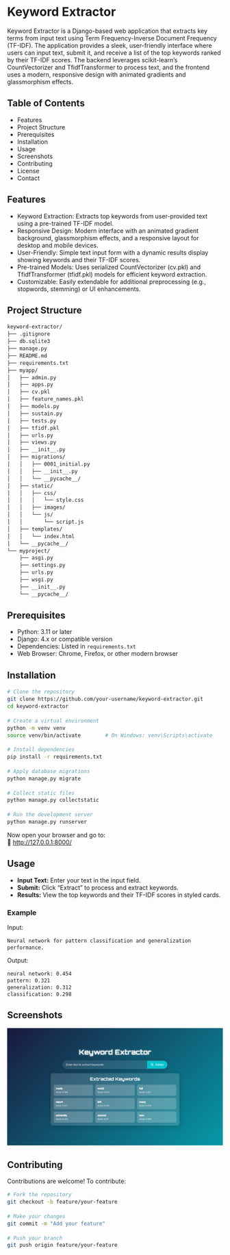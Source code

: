 # Keyword Extractor



Keyword Extractor is a Django-based web application that extracts key terms from input text using Term Frequency-Inverse Document Frequency (TF-IDF). The application provides a sleek, user-friendly interface where users can input text, submit it, and receive a list of the top keywords ranked by their TF-IDF scores. The backend leverages scikit-learn’s CountVectorizer and TfidfTransformer to process text, and the frontend uses a modern, responsive design with animated gradients and glassmorphism effects.

## Table of Contents

- Features
- Project Structure
- Prerequisites
- Installation
- Usage
- Screenshots
- Contributing
- License
- Contact

## Features

- Keyword Extraction: Extracts top keywords from user-provided text using a pre-trained TF-IDF model.
- Responsive Design: Modern interface with an animated gradient background, glassmorphism effects, and a responsive layout for desktop and mobile devices.
- User-Friendly: Simple text input form with a dynamic results display showing keywords and their TF-IDF scores.
- Pre-trained Models: Uses serialized CountVectorizer (cv.pkl) and TfidfTransformer (tfidf.pkl) models for efficient keyword extraction.
- Customizable: Easily extendable for additional preprocessing (e.g., stopwords, stemming) or UI enhancements.

## Project Structure

```bash
keyword-extractor/
├── .gitignore
├── db.sqlite3
├── manage.py
├── README.md
├── requirements.txt
├── myapp/
│   ├── admin.py
│   ├── apps.py
│   ├── cv.pkl
│   ├── feature_names.pkl
│   ├── models.py
│   ├── sustain.py
│   ├── tests.py
│   ├── tfidf.pkl
│   ├── urls.py
│   ├── views.py
│   ├── __init__.py
│   ├── migrations/
│   │   ├── 0001_initial.py
│   │   ├── __init__.py
│   │   └── __pycache__/
│   ├── static/
│   │   ├── css/
│   │   │   └── style.css
│   │   ├── images/
│   │   └── js/
│   │       └── script.js
│   ├── templates/
│   │   └── index.html
│   └── __pycache__/
└── myproject/
    ├── asgi.py
    ├── settings.py
    ├── urls.py
    ├── wsgi.py
    ├── __init__.py
    └── __pycache__/
```

## Prerequisites

- Python: 3.11 or later
- Django: 4.x or compatible version
- Dependencies: Listed in `requirements.txt`
- Web Browser: Chrome, Firefox, or other modern browser

## Installation

```bash
# Clone the repository
git clone https://github.com/your-username/keyword-extractor.git
cd keyword-extractor

# Create a virtual environment
python -m venv venv
source venv/bin/activate        # On Windows: venv\Scripts\activate

# Install dependencies
pip install -r requirements.txt

# Apply database migrations
python manage.py migrate

# Collect static files
python manage.py collectstatic

# Run the development server
python manage.py runserver
```

Now open your browser and go to:  
📍 http://127.0.0.1:8000/

## Usage

- **Input Text:** Enter your text in the input field.
- **Submit:** Click “Extract” to process and extract keywords.
- **Results:** View the top keywords and their TF-IDF scores in styled cards.

### Example

Input:
```
Neural network for pattern classification and generalization performance.
```

Output:
```
neural network: 0.454  
pattern: 0.321  
generalization: 0.312  
classification: 0.298
```

## Screenshots

![Screenshot](myproject/myapp/static/images/image.png)


## Contributing

Contributions are welcome! To contribute:

```bash
# Fork the repository
git checkout -b feature/your-feature

# Make your changes
git commit -m "Add your feature"

# Push your branch
git push origin feature/your-feature
```



